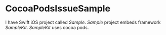 # CocoaPodsIssueSample
I have Swift iOS project called *Sample*. *Sample* project embeds framework *SampleKit*. *SampleKit* uses cocoa pods. 
